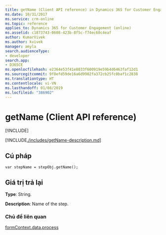 ```yaml
---
title: getName (Client API reference) in Dynamics 365 for Customer Engagement| MicrosoftDocs
ms.date: 10/31/2017
ms.service: crm-online
ms.topic: reference
applies_to: Dynamics 365 for Customer Engagement (online)
ms.assetid: c1873743-0608-423b-8f5c-f74ec68c4eaf
author: KumarVivek
ms.author: kvivek
manager: amyla
search.audienceType:
- developer
search.app:
- D365CE
ms.openlocfilehash: e2364e53f41e8033f600919e59b4d6463faf12d1
ms.sourcegitcommit: 9f0efd59de16a6d9902fa372cb25fc0baf1c2838
ms.translationtype: HT
ms.contentlocale: vi-VN
ms.lasthandoff: 01/08/2019
ms.locfileid: "386902"
---
```

# <a name="getname-client-api-reference"></a>getName (Client API reference)

[!INCLUDE[](../../../../../includes/cc_applies_to_update_9_0_0.md)]

[!INCLUDE[./includes/getName-description.md](./includes/getName-description.md)]

## <a name="syntax"></a>Cú pháp

`var stepName = stepObj.getName();`

## <a name="return-value"></a>Giá trị trả lại

**Type**: String. 

**Description**: Name of the step.

### <a name="related-topics"></a>Chủ đề liên quan
 
[formContext.data.process](../../formContext-data-process.md)

